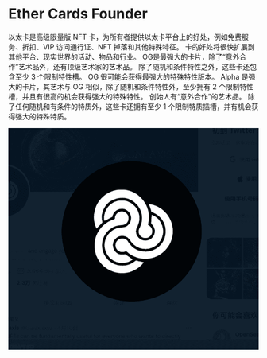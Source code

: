 # Ether Cards Founder

以太卡是高级限量版 NFT 卡，为所有者提供以太卡平台上的好处，例如免费服务、折扣、VIP 访问通行证、NFT 掉落和其他特殊特征。 卡的好处将很快扩展到其他平台、现实世界的活动、物品和行业。 OG是最强大的卡片，除了“意外合作”艺术品外，还有顶级艺术家的艺术品。 除了随机和条件特性之外，这些卡还包含至少 3 个限制特性槽。 OG 很可能会获得最强大的特殊特性版本。 Alpha 是强大的卡片，其艺术与 OG 相似，除了随机和条件特性外，至少拥有 2 个限制特性槽，并且有很高的机会获得强大的特殊特性。 创始人有“意外合作”的艺术品。 除了任何随机和有条件的特质外，这些卡还拥有至少 1 个限制特质插槽，并有机会获得强大的特殊特质。

![NFT](微信截图_20220903163658.png)


